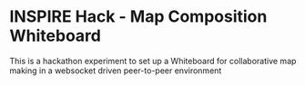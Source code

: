 # INSPIRE Hack - Map Composition Whiteboard

This is a hackathon experiment to set up a Whiteboard for collaborative map making in a websocket driven peer-to-peer environment
